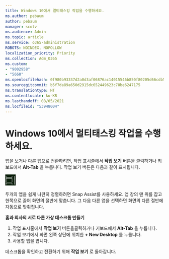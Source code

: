 ```yaml
---
title: Windows 10에서 멀티태스킹 작업을 수행하세요.
ms.author: pebaum
author: pebaum
manager: scotv
ms.audience: Admin
ms.topic: article
ms.service: o365-administration
ROBOTS: NOINDEX, NOFOLLOW
localization_priority: Priority
ms.collection: Adm_O365
ms.custom:
- "9002958"
- "5660"
ms.openlocfilehash: 0f980b93337d2a0d3af06876ac14015546b850f80205d66cdb5c4a6fce162c2e
ms.sourcegitcommit: b5f7da89a650d2915dc652449623c78be6247175
ms.translationtype: HT
ms.contentlocale: ko-KR
ms.lasthandoff: 08/05/2021
ms.locfileid: "53948004"
---
```

# <a name="do-more-with-multitasking-in-windows-10"></a>Windows 10에서 멀티태스킹 작업을 수행하세요.

앱을 보거나 다른 앱으로 전환하려면, 작업 표시줄에서 **작업 보기** 버튼을 클릭하거나 키보드에서 **Alt-Tab** 을 누릅니다. 작업 보기 버튼은 다음과 같이 표시됩니다.

![작업 보기 버튼](media/task-view.png)

두개의 앱을 쉽게 나란히 정렬하려면 Snap Assist를 사용하세요. 앱 창의 맨 위를 잡고 한쪽으로 끌어 화면의 절반에 맞춥니다. 그 다음 다른 앱을 선택하면 화면의 다른 절반에 자동으로 맞춰집니다.

**홈과 회사의 서로 다른 가상 데스크톱 만들기**

1. 작업 표시줄에서 **작업 보기** 버튼을클릭하거나 키보드에서 **Alt-Tab** 을 누릅니다.
2. 작업 보기에서 화면 왼쪽 상단에 위치한 **+ New Desktop** 를 누릅니다.
3. 사용할 앱을 엽니다. 

데스크톱을 확인하고 전환하기 위해 **작업 보기** 로 돌아갑니다.
